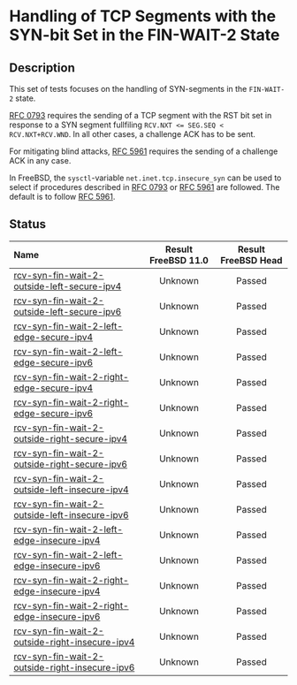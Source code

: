 # Handling of TCP Segments with the SYN-bit Set in the FIN-WAIT-2 State

## Description
This set of tests focuses on the handling of SYN-segments in the `FIN-WAIT-2` state.

[RFC 0793](https://tools.ietf.org/html/rfc0793) requires the sending of a
TCP segment with the RST bit set in response to a SYN segment fullfiling 
`RCV.NXT <= SEG.SEQ < RCV.NXT+RCV.WND`.
In all other cases, a challenge ACK has to be sent.

For mitigating blind attacks, [RFC 5961](https://tools.ietf.org/html/rfc5961#section-4)
requires the sending of a challenge ACK in any case.

In FreeBSD, the `sysctl`-variable `net.inet.tcp.insecure_syn` can be used to
select if procedures described in [RFC 0793](https://tools.ietf.org/html/rfc0793) or
[RFC 5961](https://tools.ietf.org/html/rfc5961#section-4) are followed.
The default is to follow [RFC 5961](https://tools.ietf.org/html/rfc5961#section-4).

## Status

| Name                                                                                                                                                                                                                                      | Result FreeBSD 11.0 | Result FreeBSD Head |
|:------------------------------------------------------------------------------------------------------------------------------------------------------------------------------------------------------------------------------------------|:-------------------:|:-------------------:|
|[rcv-syn-fin-wait-2-outside-left-secure-ipv4](rcv-syn-fin-wait-2-outside-left-secure-ipv4.pkt "Ensure that the reception of a TCP SYN with SEG.SEQ=RCV.NXT-1 in the FIN-WAIT-2 state triggers the sending of a challenge ACK")             | Unknown             | Passed              |
|[rcv-syn-fin-wait-2-outside-left-secure-ipv6](rcv-syn-fin-wait-2-outside-left-secure-ipv6.pkt "Ensure that the reception of a TCP SYN with SEG.SEQ=RCV.NXT-1 in the FIN-WAIT-2 state triggers the sending of a challenge ACK")             | Unknown             | Passed              |
|[rcv-syn-fin-wait-2-left-edge-secure-ipv4](rcv-syn-fin-wait-2-left-edge-secure-ipv4.pkt "Ensure that the reception of a TCP SYN with SEG.SEQ=RCV.NXT in the FIN-WAIT-2 state triggers the sending of a challenge ACK")                     | Unknown             | Passed              |
|[rcv-syn-fin-wait-2-left-edge-secure-ipv6](rcv-syn-fin-wait-2-left-edge-secure-ipv6.pkt "Ensure that the reception of a TCP SYN with SEG.SEQ=RCV.NXT in the FIN-WAIT-2 state triggers the sending of a challenge ACK")                     | Unknown             | Passed              |
|[rcv-syn-fin-wait-2-right-edge-secure-ipv4](rcv-syn-fin-wait-2-right-edge-secure-ipv4.pkt "Ensure that the reception of a TCP SYN with SEG.SEQ=RCV.NXT+RCV.WND-1 in the FIN-WAIT-2 state triggers the sending of a challenge ACK")         | Unknown             | Passed              |
|[rcv-syn-fin-wait-2-right-edge-secure-ipv6](rcv-syn-fin-wait-2-right-edge-secure-ipv6.pkt "Ensure that the reception of a TCP SYN with SEG.SEQ=RCV.NXT+RCV.WND-1 in the FIN-WAIT-2 state triggers the sending of a challenge ACK")         | Unknown             | Passed              |
|[rcv-syn-fin-wait-2-outside-right-secure-ipv4](rcv-syn-fin-wait-2-outside-right-secure-ipv4.pkt "Ensure that the reception of a TCP SYN with SEG.SEQ=RCV.NXT+RCV.WND in the FIN-WAIT-2 state triggers the sending of a challenge ACK")     | Unknown             | Passed              |
|[rcv-syn-fin-wait-2-outside-right-secure-ipv6](rcv-syn-fin-wait-2-outside-right-secure-ipv6.pkt "Ensure that the reception of a TCP SYN with SEG.SEQ=RCV.NXT+RCV.WND in the FIN-WAIT-2 state triggers the sending of a challenge ACK")     | Unknown             | Passed              |
|[rcv-syn-fin-wait-2-outside-left-insecure-ipv4](rcv-syn-fin-wait-2-outside-left-insecure-ipv4.pkt "Ensure that the reception of a TCP SYN with SEG.SEQ=RCV.NXT-1 in the FIN-WAIT-2 state triggers the sending of a challenge ACK")         | Unknown             | Passed              |
|[rcv-syn-fin-wait-2-outside-left-insecure-ipv6](rcv-syn-fin-wait-2-outside-left-insecure-ipv6.pkt "Ensure that the reception of a TCP SYN with SEG.SEQ=RCV.NXT-1 in the FIN-WAIT-2 state triggers the sending of a challenge ACK")         | Unknown             | Passed              |
|[rcv-syn-fin-wait-2-left-edge-insecure-ipv4](rcv-syn-fin-wait-2-left-edge-insecure-ipv4.pkt "Ensure that the reception of a TCP SYN with SEG.SEQ=RCV.NXT in the FIN-WAIT-2 state destroys the TCP connection")                             | Unknown             | Passed              |
|[rcv-syn-fin-wait-2-left-edge-insecure-ipv6](rcv-syn-fin-wait-2-left-edge-insecure-ipv6.pkt "Ensure that the reception of a TCP SYN with SEG.SEQ=RCV.NXT in the FIN-WAIT-2 state destroys the TCP connection")                             | Unknown             | Passed              |
|[rcv-syn-fin-wait-2-right-edge-insecure-ipv4](rcv-syn-fin-wait-2-right-edge-insecure-ipv4.pkt "Ensure that the reception of a TCP SYN with SEG.SEQ=RCV.NXT+RCV.WND-1 in the FIN-WAIT-2 state destroys the TCP connection")                 | Unknown             | Passed              |
|[rcv-syn-fin-wait-2-right-edge-insecure-ipv6](rcv-syn-fin-wait-2-right-edge-insecure-ipv6.pkt "Ensure that the reception of a TCP SYN with SEG.SEQ=RCV.NXT+RCV.WND-1 in the FIN-WAIT-2 state destroys the TCP connection")                 | Unknown             | Passed              |
|[rcv-syn-fin-wait-2-outside-right-insecure-ipv4](rcv-syn-fin-wait-2-outside-right-insecure-ipv4.pkt "Ensure that the reception of a TCP SYN with SEG.SEQ=RCV.NXT+RCV.WND in the FIN-WAIT-2 state triggers the sending of a challenge ACK") | Unknown             | Passed              |
|[rcv-syn-fin-wait-2-outside-right-insecure-ipv6](rcv-syn-fin-wait-2-outside-right-insecure-ipv6.pkt "Ensure that the reception of a TCP SYN with SEG.SEQ=RCV.NXT+RCV.WND in the FIN-WAIT-2 state triggers the sending of a challenge ACK") | Unknown             | Passed              |
